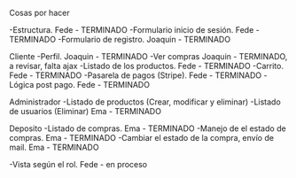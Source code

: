 Cosas por hacer

-Estructura. Fede - TERMINADO
-Formulario inicio de sesión. Fede - TERMINADO
-Formulario de registro. Joaquin - TERMINADO

Cliente
-Perfil. Joaquin - TERMINADO
-Ver compras Joaquin - TERMINADO, a revisar, falta ajax
-Listado de los productos. Fede - TERMINADO
-Carrito. Fede - TERMINADO
-Pasarela de pagos (Stripe). Fede - TERMINADO
-Lógica post pago. Fede - TERMINADO

Administrador
-Listado de productos (Crear, modificar y eliminar)
-Listado de usuarios (Eliminar) Ema - TERMINADO

Deposito
-Listado de compras.  Ema - TERMINADO 
-Manejo de el estado de compras. Ema - TERMINADO
-Cambiar el estado de la compra, envío de mail. Ema - TERMINADO

-Vista según el rol. Fede - en proceso
